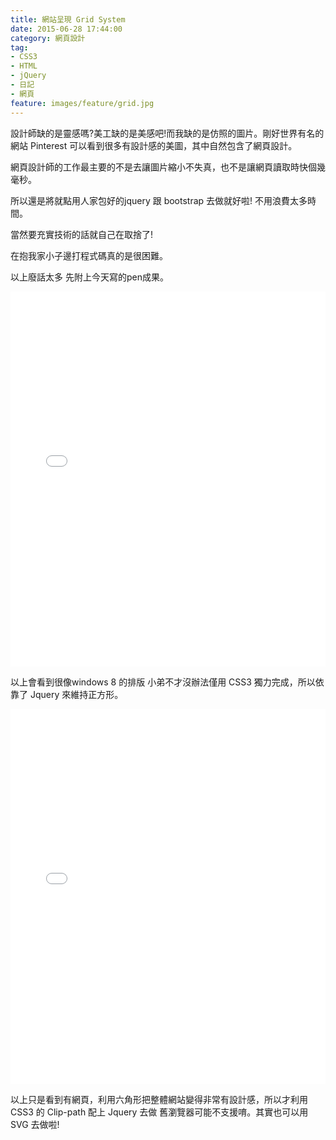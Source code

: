 ```yaml
---
title: 網站呈現 Grid System
date: 2015-06-28 17:44:00
category: 網頁設計
tag:
- CSS3
- HTML
- jQuery
- 日記
- 網頁
feature: images/feature/grid.jpg
---
```

設計師缺的是靈感嗎?美工缺的是美感吧!而我缺的是仿照的圖片。剛好世界有名的網站 Pinterest 可以看到很多有設計感的美圖，其中自然包含了網頁設計。

網頁設計師的工作最主要的不是去讓圖片縮小不失真，也不是讓網頁讀取時快個幾毫秒。

所以還是將就點用人家包好的jquery 跟 bootstrap 去做就好啦! 不用浪費太多時間。

當然要充實技術的話就自己在取捨了!

在抱我家小子邊打程式碼真的是很困難。

以上廢話太多 先附上今天寫的pen成果。

<iframe height='600' width='100%' scrolling='no' src='//codepen.io/dkbo/embed/eNyRXo/?height=600&theme-id=4234&default-tab=result' frameborder='no' allowtransparency='true' allowfullscreen='true' >See the Pen <a href='http://codepen.io/dkbo/pen/eNyRXo/'>eNyRXo</a> by dkbo (<a href='http://codepen.io/dkbo'>@dkbo</a>) on <a href='http://codepen.io'>CodePen</a>.
</iframe>

以上會看到很像windows 8 的排版 小弟不才沒辦法僅用 CSS3 獨力完成，所以依靠了 Jquery 來維持正方形。


<iframe height='600' width='100%' scrolling='no' src='//codepen.io/dkbo/embed/qdpjNG/?height=600&theme-id=4234&default-tab=result' frameborder='no' allowtransparency='true' allowfullscreen='true' >See the Pen <a href='http://codepen.io/dkbo/pen/qdpjNG/'>qdpjNG</a> by dkbo (<a href='http://codepen.io/dkbo'>@dkbo</a>) on <a href='http://codepen.io'>CodePen</a>.
</iframe>

以上只是看到有網頁，利用六角形把整體網站變得非常有設計感，所以才利用 CSS3 的 Clip-path 配上 Jquery 去做 舊瀏覽器可能不支援唷。其實也可以用 SVG 去做啦!
